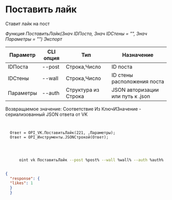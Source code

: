﻿---
sidebar_position: 1
---

# Поставить лайк
 Ставит лайк на пост


*Функция ПоставитьЛайк(Знач IDПоста, Знач IDСтены = "", Знач Параметры = "") Экспорт*

  | Параметр | CLI опция | Тип | Назначение |
  |-|-|-|-|
  | IDПоста | --post | Строка,Число | ID поста |
  | IDСтены | --wall | Строка,Число | ID стены расположения поста |
  | Параметры | --auth | Структура из Строка | JSON авторизации или путь к .json |

  
  Возвращаемое значение:   Соответствие Из КлючИЗначение - сериализованный JSON ответа от VK

```bsl title="Пример кода"
	
  
  Ответ = OPI_VK.ПоставитьЛайк(221, ,Параметры);
  Ответ = OPI_Инструменты.JSONСтрокой(Ответ);
  
	
```

```sh title="Пример команды CLI"
    
      oint vk ПоставитьЛайк --post %post% --wall %wall% --auth %auth%

```


```json title="Результат"

{
  "response": {
  "likes": 1
  }
  }

```
